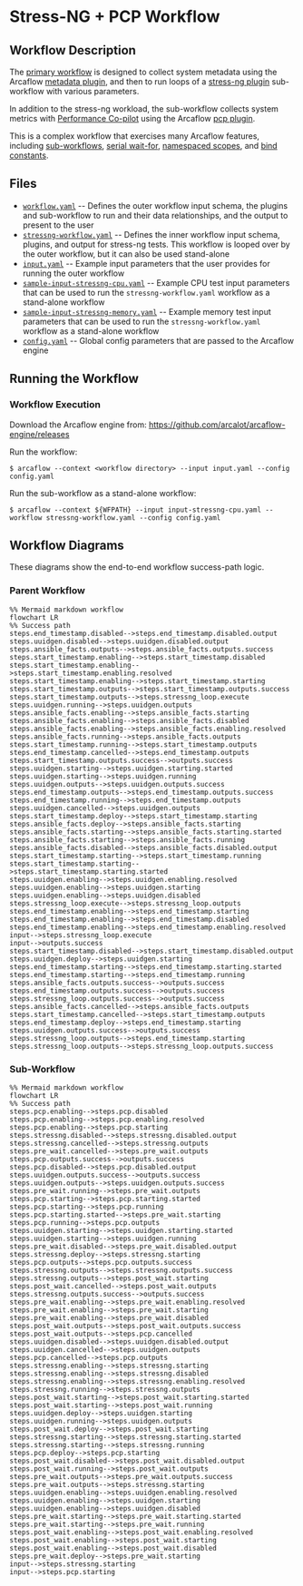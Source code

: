 # Stress-NG + PCP Workflow

## Workflow Description

The [primary workflow](workflow.yaml) is designed to collect system metadata using the
Arcaflow [metadata plugin](https://github.com/arcalot/arcaflow-plugin-metadata), and
then to run loops of a [stress-ng
plugin](https://github.com/arcalot/arcaflow-plugin-stressng) sub-workflow with various
parameters.

In addition to the stress-ng workload, the sub-workflow collects system metrics with
[Performance Co-pilot](https://pcp.io/) using the Arcaflow
[pcp plugin](https://github.com/arcalot/arcaflow-plugin-pcp).

This is a complex workflow that exercises many Arcaflow features, including
[sub-workflows](/basic-examples/sub-workflow-foreach),
[serial wait-for](/basic-examples/serial-wait_for),
[namespaced scopes](/basic-examples/namespaced-scopes),
and [bind constants](/basic-examples/bind-constants).

## Files

- [`workflow.yaml`](workflow.yaml) -- Defines the outer workflow input schema, the
plugins and sub-workflow to run and their data relationships, and the output to present
to the user
- [`stressng-workflow.yaml`](stressng-workflow.yaml) -- Defines the inner workflow input
schema, plugins, and output for stress-ng tests. This workflow is looped over by the
outer workflow, but it can also be used stand-alone
- [`input.yaml`](sample-input.yaml) -- Example input parameters that the user provides
for running the outer workflow
- [`sample-input-stressng-cpu.yaml`](sample-input-stressng-cpu.yaml) -- Example CPU test
input parameters that can be used to run the `stressng-workflow.yaml` workflow as a
stand-alone workflow
- [`sample-input-stressng-memory.yaml`](sample-input-stressng-memory.yaml) -- Example
memory test input parameters that can be used to run the `stressng-workflow.yaml`
workflow as a stand-alone workflow
- [`config.yaml`](config.yaml) -- Global config parameters that are passed to the
Arcaflow engine
                     
## Running the Workflow

### Workflow Execution

Download the Arcaflow engine from: https://github.com/arcalot/arcaflow-engine/releases
 
Run the workflow:
```
$ arcaflow --context <workflow directory> --input input.yaml --config config.yaml
```

Run the sub-workflow as a stand-alone workflow:
```
$ arcaflow --context ${WFPATH} --input input-stressng-cpu.yaml --workflow stressng-workflow.yaml --config config.yaml
```

## Workflow Diagrams    
These diagrams show the end-to-end workflow success-path logic.

### Parent Workflow
```mermaid
%% Mermaid markdown workflow
flowchart LR
%% Success path
steps.end_timestamp.disabled-->steps.end_timestamp.disabled.output
steps.uuidgen.disabled-->steps.uuidgen.disabled.output
steps.ansible_facts.outputs-->steps.ansible_facts.outputs.success
steps.start_timestamp.enabling-->steps.start_timestamp.disabled
steps.start_timestamp.enabling-->steps.start_timestamp.enabling.resolved
steps.start_timestamp.enabling-->steps.start_timestamp.starting
steps.start_timestamp.outputs-->steps.start_timestamp.outputs.success
steps.start_timestamp.outputs-->steps.stressng_loop.execute
steps.uuidgen.running-->steps.uuidgen.outputs
steps.ansible_facts.enabling-->steps.ansible_facts.starting
steps.ansible_facts.enabling-->steps.ansible_facts.disabled
steps.ansible_facts.enabling-->steps.ansible_facts.enabling.resolved
steps.ansible_facts.running-->steps.ansible_facts.outputs
steps.start_timestamp.running-->steps.start_timestamp.outputs
steps.end_timestamp.cancelled-->steps.end_timestamp.outputs
steps.start_timestamp.outputs.success-->outputs.success
steps.uuidgen.starting-->steps.uuidgen.starting.started
steps.uuidgen.starting-->steps.uuidgen.running
steps.uuidgen.outputs-->steps.uuidgen.outputs.success
steps.end_timestamp.outputs-->steps.end_timestamp.outputs.success
steps.end_timestamp.running-->steps.end_timestamp.outputs
steps.uuidgen.cancelled-->steps.uuidgen.outputs
steps.start_timestamp.deploy-->steps.start_timestamp.starting
steps.ansible_facts.deploy-->steps.ansible_facts.starting
steps.ansible_facts.starting-->steps.ansible_facts.starting.started
steps.ansible_facts.starting-->steps.ansible_facts.running
steps.ansible_facts.disabled-->steps.ansible_facts.disabled.output
steps.start_timestamp.starting-->steps.start_timestamp.running
steps.start_timestamp.starting-->steps.start_timestamp.starting.started
steps.uuidgen.enabling-->steps.uuidgen.enabling.resolved
steps.uuidgen.enabling-->steps.uuidgen.starting
steps.uuidgen.enabling-->steps.uuidgen.disabled
steps.stressng_loop.execute-->steps.stressng_loop.outputs
steps.end_timestamp.enabling-->steps.end_timestamp.starting
steps.end_timestamp.enabling-->steps.end_timestamp.disabled
steps.end_timestamp.enabling-->steps.end_timestamp.enabling.resolved
input-->steps.stressng_loop.execute
input-->outputs.success
steps.start_timestamp.disabled-->steps.start_timestamp.disabled.output
steps.uuidgen.deploy-->steps.uuidgen.starting
steps.end_timestamp.starting-->steps.end_timestamp.starting.started
steps.end_timestamp.starting-->steps.end_timestamp.running
steps.ansible_facts.outputs.success-->outputs.success
steps.end_timestamp.outputs.success-->outputs.success
steps.stressng_loop.outputs.success-->outputs.success
steps.ansible_facts.cancelled-->steps.ansible_facts.outputs
steps.start_timestamp.cancelled-->steps.start_timestamp.outputs
steps.end_timestamp.deploy-->steps.end_timestamp.starting
steps.uuidgen.outputs.success-->outputs.success
steps.stressng_loop.outputs-->steps.end_timestamp.starting
steps.stressng_loop.outputs-->steps.stressng_loop.outputs.success
```

### Sub-Workflow
```mermaid
%% Mermaid markdown workflow
flowchart LR
%% Success path
steps.pcp.enabling-->steps.pcp.disabled
steps.pcp.enabling-->steps.pcp.enabling.resolved
steps.pcp.enabling-->steps.pcp.starting
steps.stressng.disabled-->steps.stressng.disabled.output
steps.stressng.cancelled-->steps.stressng.outputs
steps.pre_wait.cancelled-->steps.pre_wait.outputs
steps.pcp.outputs.success-->outputs.success
steps.pcp.disabled-->steps.pcp.disabled.output
steps.uuidgen.outputs.success-->outputs.success
steps.uuidgen.outputs-->steps.uuidgen.outputs.success
steps.pre_wait.running-->steps.pre_wait.outputs
steps.pcp.starting-->steps.pcp.starting.started
steps.pcp.starting-->steps.pcp.running
steps.pcp.starting.started-->steps.pre_wait.starting
steps.pcp.running-->steps.pcp.outputs
steps.uuidgen.starting-->steps.uuidgen.starting.started
steps.uuidgen.starting-->steps.uuidgen.running
steps.pre_wait.disabled-->steps.pre_wait.disabled.output
steps.stressng.deploy-->steps.stressng.starting
steps.pcp.outputs-->steps.pcp.outputs.success
steps.stressng.outputs-->steps.stressng.outputs.success
steps.stressng.outputs-->steps.post_wait.starting
steps.post_wait.cancelled-->steps.post_wait.outputs
steps.stressng.outputs.success-->outputs.success
steps.pre_wait.enabling-->steps.pre_wait.enabling.resolved
steps.pre_wait.enabling-->steps.pre_wait.starting
steps.pre_wait.enabling-->steps.pre_wait.disabled
steps.post_wait.outputs-->steps.post_wait.outputs.success
steps.post_wait.outputs-->steps.pcp.cancelled
steps.uuidgen.disabled-->steps.uuidgen.disabled.output
steps.uuidgen.cancelled-->steps.uuidgen.outputs
steps.pcp.cancelled-->steps.pcp.outputs
steps.stressng.enabling-->steps.stressng.starting
steps.stressng.enabling-->steps.stressng.disabled
steps.stressng.enabling-->steps.stressng.enabling.resolved
steps.stressng.running-->steps.stressng.outputs
steps.post_wait.starting-->steps.post_wait.starting.started
steps.post_wait.starting-->steps.post_wait.running
steps.uuidgen.deploy-->steps.uuidgen.starting
steps.uuidgen.running-->steps.uuidgen.outputs
steps.post_wait.deploy-->steps.post_wait.starting
steps.stressng.starting-->steps.stressng.starting.started
steps.stressng.starting-->steps.stressng.running
steps.pcp.deploy-->steps.pcp.starting
steps.post_wait.disabled-->steps.post_wait.disabled.output
steps.post_wait.running-->steps.post_wait.outputs
steps.pre_wait.outputs-->steps.pre_wait.outputs.success
steps.pre_wait.outputs-->steps.stressng.starting
steps.uuidgen.enabling-->steps.uuidgen.enabling.resolved
steps.uuidgen.enabling-->steps.uuidgen.starting
steps.uuidgen.enabling-->steps.uuidgen.disabled
steps.pre_wait.starting-->steps.pre_wait.starting.started
steps.pre_wait.starting-->steps.pre_wait.running
steps.post_wait.enabling-->steps.post_wait.enabling.resolved
steps.post_wait.enabling-->steps.post_wait.starting
steps.post_wait.enabling-->steps.post_wait.disabled
steps.pre_wait.deploy-->steps.pre_wait.starting
input-->steps.stressng.starting
input-->steps.pcp.starting
```